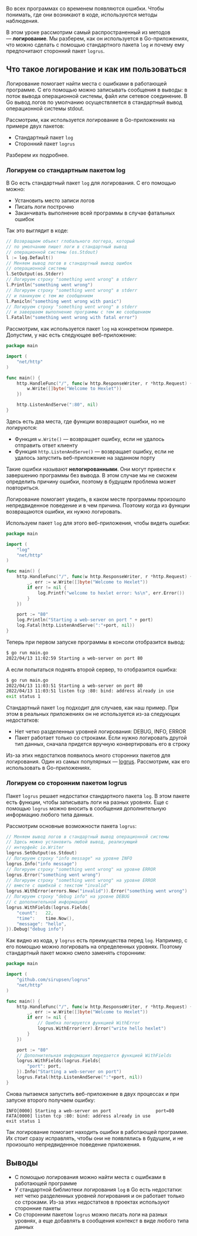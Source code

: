 Во всех программах со временем появляются ошибки. Чтобы понимать, где они возникают в коде, используются методы наблюдения.

В этом уроке рассмотрим самый распространенный из методов — **логирование**. Мы разберем, как он используется в Go-приложениях, что можно сделать с помощью стандартного пакета `log` и почему ему предпочитают сторонний пакет `logrus`.

## Что такое логирование и как им пользоваться

Логирование помогает найти места с ошибками в работающей программе. С его помощью можно записывать сообщения в выводы: в поток вывода операционной системы, файл или сетевое соединение. В Go вывод логов по умолчанию осуществляется в стандартный вывод операционной системы stdout.

Рассмотрим, как используется логирование в Go-приложениях на примере двух пакетов:

-   Стандартный пакет `log`
-   Сторонний пакет `logrus`

Разберем их подробнее.

### Логируем со стандартным пакетом log

В Go есть стандартный пакет `log` для логирования. С его помощью можно:

-   Установить место записи логов
-   Писать логи построчно
-   Заканчивать выполнение всей программы в случае фатальных ошибок

Так это выглядит в коде:

```go
// Возвращаем объект глобального логгера, который
// по умолчанию пишет логи в стандартный вывод
// операционной системы (os.Stdout)
l := log.Default()
// Меняем вывод логов в стандартный вывод ошибок
// операционной системы
l.SetOutput(os.Stderr)
// Логируем строку "something went wrong" в stderr
l.Println("something went wrong")
// Логируем строку "something went wrong" в stderr
// и паникуем с тем же сообщением
l.Panicln("something went wrong with panic")
// Логируем строку "something went wrong" в stderr
// и завершаем выполнение программы с тем же сообщением
l.Fatalln("something went wrong with fatal error")
```

Рассмотрим, как используется пакет `log` на конкретном примере. Допустим, у нас есть следующее веб-приложение:

```go
package main

import (
    "net/http"
)

func main() {
    http.HandleFunc("/", func(w http.ResponseWriter, r *http.Request) {
        w.Write([]byte("Welcome to Hexlet"))
    })

    http.ListenAndServe(":80", nil)
}
```

Здесь есть два места, где функции возвращают ошибки, но не логируются:

-   Функция `w.Write()` — возвращает ошибку, если не удалось отправить ответ клиенту
-   Функция `http.ListenAndServe()` — возвращает ошибку, если не удалось запустить веб-приложение на заданном порту

Такие ошибки называют **нелогированными**. Они могут привести к завершению программы без вывода. В этом случае мы не сможем определить причину ошибки, поэтому в будущем проблема может повториться.

Логирование помогает увидеть, в каком месте программы произошло непредвиденное поведение и в чем причина. Поэтому когда из функции возвращаются ошибки, их нужно логировать.

Используем пакет `log` для этого веб-приложения, чтобы видеть ошибки:

```go
package main

import (
    "log"
    "net/http"
)

func main() {
    http.HandleFunc("/", func(w http.ResponseWriter, r *http.Request) {
        _, err := w.Write([]byte("Welcome to Hexlet"))
        if err != nil {
            log.Printf("welcome to hexlet error: %s\n", err.Error())
        }
    })

    port := "80"
    log.Println("Starting a web-server on port " + port)
    log.Fatal(http.ListenAndServe(":"+port, nil))
}
```

Теперь при первом запуске программы в консоли отобразится вывод:

```bash
$ go run main.go
2022/04/13 11:02:59 Starting a web-server on port 80
```

А если попытаться поднять второй сервер, то отобразится ошибка:

```bash
$ go run main.go
2022/04/13 11:03:51 Starting a web-server on port 80
2022/04/13 11:03:51 listen tcp :80: bind: address already in use
exit status 1
```

Стандартный пакет `log` подходит для случаев, как наш пример. При этом в реальных приложениях он не используется из-за следующих недостатков:

-   Нет четко разделенных уровней логирования: DEBUG, INFO, ERROR
-   Пакет работает только со строками. Если нужно логировать другой тип данных, сначала придется вручную конвертировать его в строку

Из-за этих недостатков появилось много сторонних пакетов для логирования. Один из самых популярных — [logrus](https://github.com/sirupsen/logrus). Рассмотрим, как его использовать в Go-приложениях.

### Логируем со сторонним пакетом logrus

Пакет `logrus` решает недостатки стандартного пакета `log`. В этом пакете есть функции, чтобы записывать логи на разных уровнях. Еще с помощью `logrus` можно вносить в сообщения дополнительную информацию любого типа данных.

Рассмотрим основные возможности пакета `logrus`:

```go
// Меняем вывод логов в стандартный вывод операционной системы
// Здесь можно установить любой вывод, реализующий
// интерфейс io.Writer
logrus.SetOutput(os.Stdout)
// Логируем строку "info message" на уровне INFO
logrus.Info("info message")
// Логируем строку "something went wrong" на уровне ERROR
logrus.Error("something went wrong")
// Логируем строку "something went wrong" на уровне ERROR
// вместе с ошибкой с текстом "invalid"
logrus.WithError(errors.New("invalid")).Error("something went wrong")
// Логируем строку "debug info" на уровне DEBUG
// с дополнительной информацией
logrus.WithFields(logrus.Fields{
    "count":   22,
    "time":    time.Now(),
    "message": "hello",
}).Debug("debug info")
```

Как видно из кода, у `logrus` есть преимущества перед `log`. Например, с его помощью можно логировать на определенных уровнях. Поэтому стандартный пакет можно смело заменять сторонним:

```go
package main

import (
    "github.com/sirupsen/logrus"
    "net/http"
)

func main() {
    http.HandleFunc("/", func(w http.ResponseWriter, r *http.Request) {
        _, err := w.Write([]byte("Welcome to Hexlet"))
        if err != nil {
            // Ошибка логируется функцией WithError
            logrus.WithError(err).Error("write hello hexlet")
        }
    })

    port := "80"
    // Дополнительная информация передается функцией WithFields
    logrus.WithFields(logrus.Fields{
        "port": port,
    }).Info("Starting a web-server on port")
    logrus.Fatal(http.ListenAndServe(":"+port, nil))
}
```

Снова пытаемся запустить веб-приложение в двух процессах и при запуске второго получаем ошибку:

```
INFO[0000] Starting a web-server on port                 port=80
FATA[0000] listen tcp :80: bind: address already in use
exit status 1
```

Так логирование помогает находить ошибки в работающей программе. Их стоит сразу исправлять, чтобы они не появлялись в будущем, и не произошло непредвиденное поведение приложения.

## Выводы

-   С помощью логирования можно найти места с ошибками в работающей программе
-   У стандартной библиотеки логирования `log` в Go есть недостатки: нет четко разделенных уровней логирования и он работает только со строками. Из-за этих недостатков в проектах используют сторонние пакеты
-   Со сторонним пакетом `logrus` можно писать логи на разных уровнях, а еще добавлять в сообщения контекст в виде любого типа данных